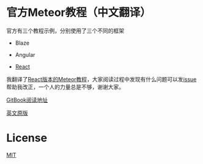 # 官方Meteor教程（中文翻译）

官方有三个教程示例，分别使用了三个不同的框架

- Blaze

- Angular

- [React](https://github.com/rockjins/Meteor-Tutorials/blob/master/React/profile.md)

我翻译了[React版本的Meteor教程](https://github.com/rockjins/Meteor-Tutorials/blob/master/React/profile.md)，大家阅读过程中发现有什么问题可以发[issue](https://github.com/rockjins/Meteor-Tutorials/issues)帮助我改正，一个人的力量总是不够，谢谢大家。

[GitBook阅读地址](https://rockjins.gitbooks.io/meteor/content/)

[英文原版](https://github.com/meteor/tutorials)

# License

[MIT](https://github.com/rockjins/Meteor-Tutorials/blob/master/LICENSE)
